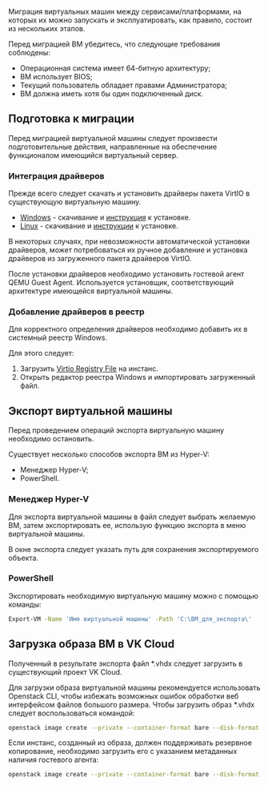 Миграция виртуальных машин между сервисами/платформами, на которых их можно запускать и эксплуатировать, как правило, состоит из нескольких этапов.

<warn>

Перед миграцией ВМ убедитесь, что следующие требования соблюдены:

- Операционная система имеет 64-битную архитектуру;
- ВМ использует BIOS;
- Текущий пользователь обладает правами Администратора;
- ВМ должна иметь хотя бы один подключенный диск.

</warn>

## Подготовка к миграции

Перед миграцией виртуальной машины следует произвести подготовительные действия, направленные на обеспечение функционалом имеющийся виртуальный сервер.

### Интеграция драйверов

Прежде всего следует скачать и установить драйверы пакета VirtIO в существующую виртуальную машину.

- [Windows](https://fedorapeople.org/groups/virt/virtio-win/direct-downloads/archive-virtio/virtio-win-0.1.171-1/) - скачивание и [инструкция](https://www.linux-kvm.org/page/WindowsGuestDrivers/Download_Drivers) к установке.
- [Linux](https://www.linux-kvm.org/page/Virtio) - скачивание и [инструкции](https://www.linux-kvm.org/page/Virtio) к установке.

В некоторых случаях, при невозможности автоматической установки драйверов, может потребоваться их ручное добавление и установка драйверов из загруженного пакета драйверов VirtIO.

После установки драйверов необходимо установить гостевой агент QEMU Guest Agent. Используется установщик, соответствующий архитектуре имеющейся виртуальной машины.

### Добавление драйверов в реестр

Для корректного определения драйверов необходимо добавить их в системный реестр Windows.

Для этого следует:

1. Загрузить [Virtio Registry File](http://migration.platform9.com.s3-us-west-1.amazonaws.com/virtio.reg) на инстанс.
2. Открыть редактор реестра Windows и импортировать загруженный файл.

## Экспорт виртуальной машины

<warn>

Перед проведением операций экспорта виртуальную машину необходимо остановить.

</warn>

Существует несколько способов экспорта ВМ из Hyper-V:

- Менеджер Hyper-V;
- PowerShell.

### Менеджер Hyper-V

Для экспорта виртуальной машины в файл следует выбрать желаемую ВМ, затем экспортировать ее, использую функцию экспорта в меню виртуальной машины.

В окне экспорта следует указать путь для сохранения экспортируемого объекта.

### PowerShell

Экспортировать необходимую виртуальную машину можно с помощью команды:

```bash
Export-VM -Name 'Имя виртуальной машины' -Path 'C:\ВМ_для_экспорта\'
```

## Загрузка образа ВМ в VK Cloud

Полученный в результате экспорта файл \*.vhdx следует загрузить в существующий проект VK Cloud.

Для загрузки образа виртуальной машины рекомендуется использовать Openstack CLI, чтобы избежать возможных ошибок обработки веб интерфейсом файлов большого размера. Чтобы загрузить образ \*.vhdx следует воспользоваться командой:

```bash
openstack image create --private --container-format bare --disk-format vhdx --property store=s3 --file <файл.vhdx> <название_образа>
```

Если инстанс, созданный из образа, должен поддерживать резервное копирование, необходимо загрузить его с указанием метаданных наличия гостевого агента:

```bash
openstack image create --private --container-format bare --disk-format vhdx --file <файл.vhdx> --property hw_qemu_guest_agent=yes --property store=s3 --property os_require_quiesce=yes <название_образа>
```
